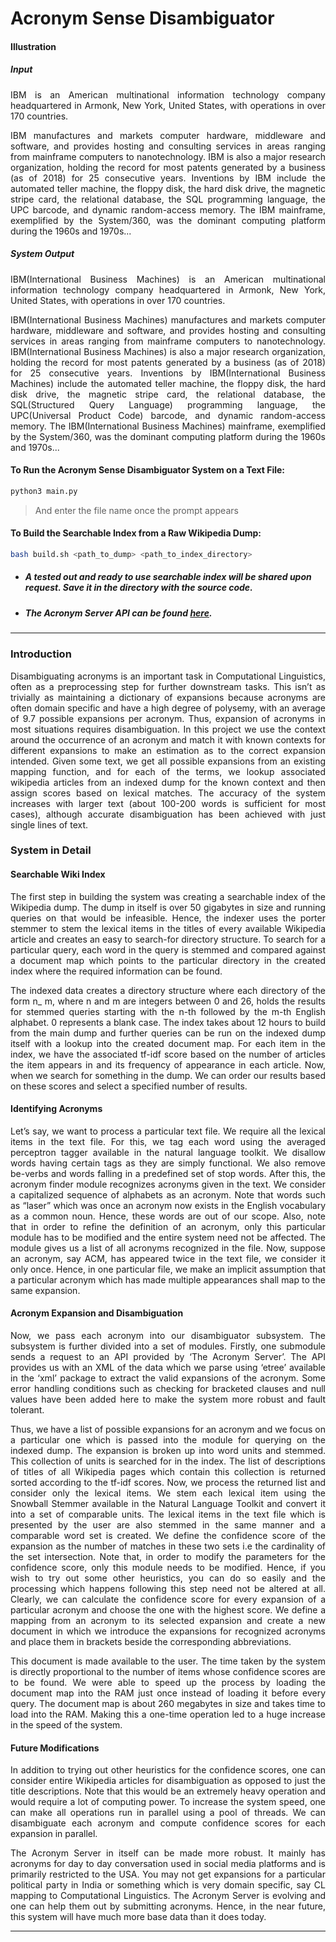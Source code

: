 # Acronym Sense Disambiguator

#### Illustration

##### Input

<p align="justify">
IBM is an American multinational information technology company headquartered in Armonk, New York, United States, with operations in over 170 countries.
</p>

<p align="justify">
IBM manufactures and markets computer hardware, middleware and software, and provides hosting and consulting services in areas ranging from mainframe computers to nanotechnology. IBM is also a major research organization, holding the record for most patents generated by a business (as of 2018) for 25 consecutive years. Inventions by IBM include the automated teller machine, the floppy disk, the hard disk drive, the magnetic stripe card, the relational database, the SQL programming language, the UPC barcode, and dynamic random-access memory. The IBM mainframe, exemplified by the System/360, was the dominant computing platform during the 1960s and 1970s...
</p>

##### System Output

<p align="justify">
IBM(International Business Machines) is an American multinational information technology company headquartered in Armonk, New York, United States, with operations in over 170 countries.
</p>

<p align="justify">
IBM(International Business Machines) manufactures and markets computer hardware, middleware and software, and provides hosting and consulting services in areas ranging from mainframe computers to nanotechnology. IBM(International Business Machines) is also a major research organization, holding the record for most patents generated by a business (as of 2018) for 25 consecutive years. Inventions by IBM(International Business Machines) include the automated teller machine, the floppy disk, the hard disk drive, the magnetic stripe card, the relational database, the SQL(Structured Query Language) programming language, the UPC(Universal Product Code) barcode, and dynamic random-access memory. The IBM(International Business Machines) mainframe, exemplified by the System/360, was the dominant computing platform during the 1960s and 1970s...
</p>

#### To Run the Acronym Sense Disambiguator System on a Text File:

```bash
python3 main.py
```

> And enter the file name once the prompt appears

#### To Build the Searchable Index from a Raw Wikipedia Dump:

```bash
bash build.sh <path_to_dump> <path_to_index_directory>
```

- ##### A tested out and ready to use searchable index will be shared upon request. Save it in the directory with the source code.

- ##### The Acronym Server API can be found [here](http://acronyms.silmaril.ie/cgi-bin/xaa?).

---

### Introduction

<p align="justify">
Disambiguating acronyms is an important task in Computational Linguistics, often as a preprocessing step for further downstream tasks. This isn’t as trivially as maintaining a dictionary of expansions because acronyms are often domain specific and have a high degree of polysemy, with an average of 9.7 possible expansions per acronym. Thus, expansion of acronyms in most situations requires disambiguation. In this project we use the context around the occurrence of an acronym and match it with known contexts for different expansions to make an estimation as to the correct expansion intended. Given some text, we get all possible expansions from an existing mapping function, and for each of the terms, we lookup associated wikipedia articles from an indexed dump for the known context and then assign scores based on lexical matches. The accuracy of the system increases with larger text (about 100-200 words is sufficient for most cases), although accurate disambiguation has been achieved with just single lines of text.
</p>

### System in Detail

#### Searchable Wiki Index

<p align="justify">
The first step in building the system was creating a searchable index of the Wikipedia dump. The dump in itself is over 50 gigabytes in size and running queries on that would be infeasible. Hence, the indexer uses the porter stemmer to stem the lexical items in the titles of every available Wikipedia article and creates an easy to search-for directory structure. To search for a particular query, each word in the query is stemmed and compared against a document map which points to the particular directory in the created index where the required information can be found.
</p>

<p align="justify">
The indexed data creates a directory structure where each directory of the form n_ m, where n and m are integers between 0 and 26, holds the results for stemmed queries starting with the n-th followed by the m-th English alphabet. 0 represents a blank case. The index takes about 12 hours to build from the main dump and further queries can be run on the indexed dump itself with a lookup into the created document map. For each item in the index, we have the associated tf-idf score based on the number of articles the item appears in and its frequency of appearance in each article. Now, when we search for something in the dump. We can order our results based on these scores and select a specified number of results.
</p>

#### Identifying Acronyms

<p align="justify">
Let’s say, we want to process a particular text file. We require all the lexical items in the text file. For this, we tag each word using the averaged perceptron tagger available in the natural language toolkit. We disallow words having certain tags as they are simply functional. We also remove be-verbs and words falling in a predefined set of stop words. After this, the acronym finder module recognizes acronyms given in the text. We consider a capitalized sequence of alphabets as an acronym. Note that words such as “laser” which was once an acronym now exists in the English vocabulary as a common noun. Hence, these words are out of our scope. Also, note that in order to refine the definition of an acronym, only this particular module has to be modified and the entire system need not be affected. The module gives us a list of all acronyms recognized in the file. Now, suppose an acronym, say ACM, has appeared twice in the text file, we consider it only once. Hence, in one particular file, we make an implicit assumption that a particular acronym which has made multiple appearances shall map to the same expansion.
</p>

#### Acronym Expansion and Disambiguation

<p align="justify">
Now, we pass each acronym into our disambiguator subsystem. The subsystem is further divided into a set of modules. Firstly, one submodule sends a request to an API provided by ‘The Acronym Server’. The API provides us with an XML of the data which we parse using ‘etree’ available in the ‘xml’ package to extract the valid expansions of the acronym. Some error handling conditions such as checking for bracketed clauses and null values have been added here to make the system more robust and fault tolerant.
</p>

<p align="justify">
Thus, we have a list of possible expansions for an acronym and we focus on a particular one which is passed into the module for querying on the indexed dump. The expansion is broken up into word units and stemmed. This collection of units is searched for in the index. The list of descriptions of titles of all Wikipedia pages which contain this collection is returned sorted according to the tf-idf scores. Now, we process the returned list and consider only the lexical items. We stem each lexical item using the Snowball Stemmer available in the Natural Language Toolkit and convert it into a set of comparable units. The lexical items in the text file which is presented by the user are also stemmed in the same manner and a comparable word set is created. We define the confidence score of the expansion as the number of matches in these two sets i.e the cardinality of the set intersection. Note that, in order to modify the parameters for the confidence score, only this module needs to be modified. Hence, if you wish to try out some other heuristics, you can do so easily and the processing which happens following this step need not be altered at all. Clearly, we can calculate the confidence score for every expansion of a particular acronym and choose the one with the highest score. We define a mapping from an acronym to its selected expansion and create a new document in which we introduce the expansions for recognized acronyms and place them in brackets beside the corresponding abbreviations.
</p>

<p align="justify">
This document is made available to the user. The time taken by the system is directly proportional to the number of items whose confidence scores are to be found. We were able to speed up the process by loading the document map into the RAM just once instead of loading it before every query. The document map is about 260 megabytes in size and takes time to load into the RAM. Making this a one-time operation led to a huge increase in the speed of the system.
</p>

#### Future Modifications

<p align="justify">
In addition to trying out other heuristics for the confidence scores, one can consider entire Wikipedia articles for disambiguation as opposed to just the title descriptions. Note that this would be an extremely heavy operation and would require a lot of computing power. To increase the system speed, one can make all operations run in parallel using a pool of threads. We can disambiguate each acronym and compute confidence scores for each expansion in parallel.
</p>

<p align="justify">
The Acronym Server in itself can be made more robust. It mainly has acronyms for day to day conversation used in social media platforms and is primarily restricted to the USA. You may not get expansions for a particular political party in India or something which is very domain specific, say CL mapping to Computational Linguistics. The Acronym Server is evolving and one can help them out by submitting acronyms. Hence, in the near future, this system will have much more base data than it does today.
</p>

---
